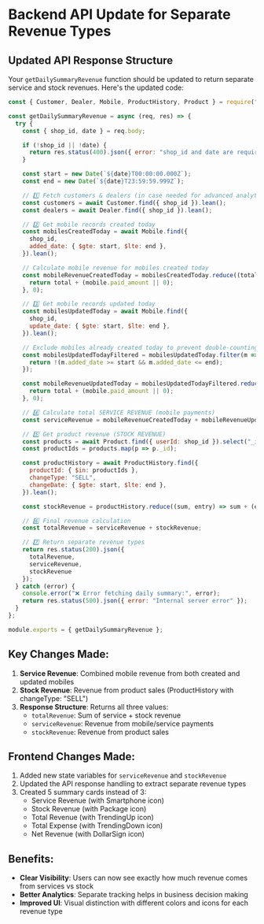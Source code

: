# Backend API Update for Separate Revenue Types

## Updated API Response Structure

Your `getDailySummaryRevenue` function should be updated to return separate service and stock revenues. Here's the updated code:

```javascript
const { Customer, Dealer, Mobile, ProductHistory, Product } = require("../../models/mongoModels");

const getDailySummaryRevenue = async (req, res) => {
  try {
    const { shop_id, date } = req.body;

    if (!shop_id || !date) {
      return res.status(400).json({ error: "shop_id and date are required" });
    }

    const start = new Date(`${date}T00:00:00.000Z`);
    const end = new Date(`${date}T23:59:59.999Z`);

    // 1️⃣ Fetch customers & dealers (in case needed for advanced analytics later)
    const customers = await Customer.find({ shop_id }).lean();
    const dealers = await Dealer.find({ shop_id }).lean();

    // 2️⃣ Get mobile records created today
    const mobilesCreatedToday = await Mobile.find({
      shop_id,
      added_date: { $gte: start, $lte: end },
    }).lean();

    // Calculate mobile revenue for mobiles created today
    const mobileRevenueCreatedToday = mobilesCreatedToday.reduce((total, mobile) => {
      return total + (mobile.paid_amount || 0);
    }, 0);

    // 3️⃣ Get mobile records updated today
    const mobilesUpdatedToday = await Mobile.find({
      shop_id,
      update_date: { $gte: start, $lte: end },
    }).lean();

    // Exclude mobiles already created today to prevent double-counting
    const mobilesUpdatedTodayFiltered = mobilesUpdatedToday.filter(m => {
      return !(m.added_date >= start && m.added_date <= end);
    });

    const mobileRevenueUpdatedToday = mobilesUpdatedTodayFiltered.reduce((total, mobile) => {
      return total + (mobile.paid_amount || 0);
    }, 0);

    // 4️⃣ Calculate total SERVICE REVENUE (mobile payments)
    const serviceRevenue = mobileRevenueCreatedToday + mobileRevenueUpdatedToday;

    // 5️⃣ Get product revenue (STOCK REVENUE)
    const products = await Product.find({ userId: shop_id }).select("_id").lean();
    const productIds = products.map(p => p._id);

    const productHistory = await ProductHistory.find({
      productId: { $in: productIds },
      changeType: "SELL",
      changeDate: { $gte: start, $lte: end },
    }).lean();

    const stockRevenue = productHistory.reduce((sum, entry) => sum + (entry.paidAmount || 0), 0);

    // 6️⃣ Final revenue calculation
    const totalRevenue = serviceRevenue + stockRevenue;

    // 7️⃣ Return separate revenue types
    return res.status(200).json({ 
      totalRevenue,
      serviceRevenue,
      stockRevenue
    });
  } catch (error) {
    console.error("❌ Error fetching daily summary:", error);
    return res.status(500).json({ error: "Internal server error" });
  }
};

module.exports = { getDailySummaryRevenue };
```

## Key Changes Made:

1. **Service Revenue**: Combined mobile revenue from both created and updated mobiles
2. **Stock Revenue**: Revenue from product sales (ProductHistory with changeType: "SELL")
3. **Response Structure**: Returns all three values:
   - `totalRevenue`: Sum of service + stock revenue
   - `serviceRevenue`: Revenue from mobile/service payments
   - `stockRevenue`: Revenue from product sales

## Frontend Changes Made:

1. Added new state variables for `serviceRevenue` and `stockRevenue`
2. Updated the API response handling to extract separate revenue types
3. Created 5 summary cards instead of 3:
   - Service Revenue (with Smartphone icon)
   - Stock Revenue (with Package icon)
   - Total Revenue (with TrendingUp icon)
   - Total Expense (with TrendingDown icon)
   - Net Revenue (with DollarSign icon)

## Benefits:

- **Clear Visibility**: Users can now see exactly how much revenue comes from services vs stock
- **Better Analytics**: Separate tracking helps in business decision making
- **Improved UI**: Visual distinction with different colors and icons for each revenue type
